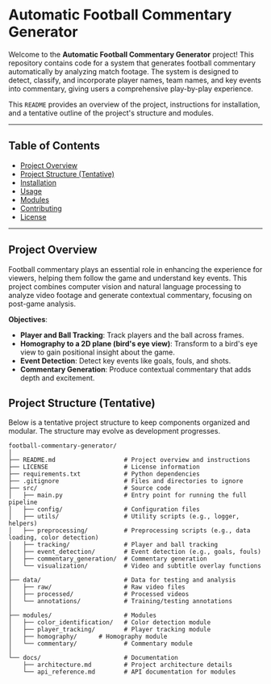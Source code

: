 # Automatic Football Commentary Generator

Welcome to the **Automatic Football Commentary Generator** project! This repository contains code for a system that generates football commentary automatically by analyzing match footage. The system is designed to detect, classify, and incorporate player names, team names, and key events into commentary, giving users a comprehensive play-by-play experience.

This `README` provides an overview of the project, instructions for installation, and a tentative outline of the project's structure and modules.

---

## Table of Contents
- [Project Overview](#project-overview)
- [Project Structure (Tentative)](#project-structure-tentative)
- [Installation](#installation)
- [Usage](#usage)
- [Modules](#modules)
- [Contributing](#contributing)
- [License](#license)

---

## Project Overview

Football commentary plays an essential role in enhancing the experience for viewers, helping them follow the game and understand key events. This project combines computer vision and natural language processing to analyze video footage and generate contextual commentary, focusing on post-game analysis. 

**Objectives**:
- **Player and Ball Tracking**: Track players and the ball across frames.
- **Homography to a 2D plane (bird's eye view)**: Transform to a bird's eye view to gain positional insight about the game.
- **Event Detection**: Detect key events like goals, fouls, and shots.
- **Commentary Generation**: Produce contextual commentary that adds depth and excitement.

## Project Structure (Tentative)

Below is a tentative project structure to keep components organized and modular. The structure may evolve as development progresses.

```plaintext
football-commentary-generator/
│
├── README.md                   # Project overview and instructions
├── LICENSE                     # License information
├── requirements.txt            # Python dependencies
├── .gitignore                  # Files and directories to ignore
├── src/                        # Source code
│   ├── main.py                 # Entry point for running the full pipeline
│   ├── config/                 # Configuration files
│   ├── utils/                  # Utility scripts (e.g., logger, helpers)
│   ├── preprocessing/          # Preprocessing scripts (e.g., data loading, color detection)
│   ├── tracking/               # Player and ball tracking
│   ├── event_detection/        # Event detection (e.g., goals, fouls)
│   ├── commentary_generation/  # Commentary generation
│   └── visualization/          # Video and subtitle overlay functions
│
├── data/                       # Data for testing and analysis
│   ├── raw/                    # Raw video files
│   ├── processed/              # Processed videos
│   └── annotations/            # Training/testing annotations
│
├── modules/                    # Modules
│   ├── color_identification/   # Color detection module
│   ├── player_tracking/        # Player tracking module
│   ├── homography/		 # Homography module
│   └── commentary/             # Commentary module
│
└── docs/                       # Documentation
    ├── architecture.md         # Project architecture details
    └── api_reference.md        # API documentation for modules

